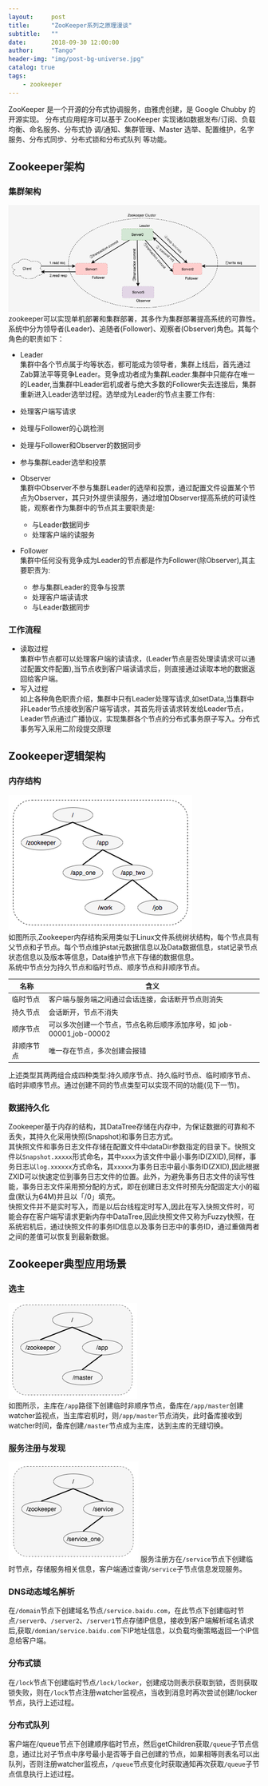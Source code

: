 ```yaml
---
layout:     post
title:      "ZooKeeper系列之原理漫谈"
subtitle:   ""
date:       2018-09-30 12:00:00
author:     "Tango"
header-img: "img/post-bg-universe.jpg"
catalog: true
tags:   
    - zookeeper
---
```

 ZooKeeper 是一个开源的分布式协调服务，由雅虎创建，是 Google Chubby 的开源实现。
分布式应用程序可以基于 ZooKeeper 实现诸如数据发布/订阅、负载均衡、命名服务、分布式协
调/通知、集群管理、Master 选举、配置维护，名字服务、分布式同步、分布式锁和分布式队列
等功能。

## Zookeeper架构

### 集群架构
![](/img/in-post/post-zookeeper-struct.png)
zookeeper可以实现单机部署和集群部署，其多作为集群部署提高系统的可靠性。
系统中分为领导者(Leader)、追随者(Follower)、观察者(Observer)角色。其每个角色的职责如下：  

- Leader  
  集群中各个节点属于均等状态，都可能成为领导者，集群上线后，首先通过Zab算法平等竞争Leader。竞争成功者成为集群Leader.集群中只能存在唯一的Leader,当集群中Leader宕机或者与绝大多数的Follower失去连接后，集群重新进入Leader选举过程。选举成为Leader的节点主要工作有:
 - 处理客户端写请求
 - 处理与Follower的心跳检测
 - 处理与Follower和Observer的数据同步
 - 参与集群Leader选举和投票
 
- Observer   
  集群中Observer不参与集群Leader的选举和投票，通过配置文件设置某个节点为Observer，其只对外提供读服务，通过增加Observer提高系统的可读性能，观察者作为集群中的节点其主要职责是:
  - 与Leader数据同步
  - 处理客户端的读服务
- Follower  
  集群中任何没有竞争成为Leader的节点都是作为Follower(除Observer),其主要职责为:
  - 参与集群Leader的竞争与投票
  - 处理客户端读请求
  - 与Leader数据同步
### 工作流程
- 读取过程  
集群中节点都可以处理客户端的读请求，(Leader节点是否处理读请求可以通过配置文件配置),当节点收到客户端读请求后，则直接通过读取本地的数据返回给客户端。
- 写入过程  
如上各种角色职责介绍，集群中只有Leader处理写请求,如setData,当集群中非Leader节点接收到客户端写请求，其首先将该请求转发给Leader节点，Leader节点通过广播协议，实现集群各个节点的分布式事务原子写入。分布式事务写入采用二阶段提交原理

## Zookeeper逻辑架构
### 内存结构
![](/img/in-post/post-inpost-zookeeper-logic-struct.png)  
如图所示,Zookeeper内存结构采用类似于Linux文件系统树状结构，每个节点具有父节点和子节点。每个节点维护stat元数据信息以及Data数据信息，stat记录节点状态信息以及版本等信息，Data维护节点下存储的数据信息。  
系统中节点分为持久节点和临时节点、顺序节点和非顺序节点。  

|名称|含义|  
|----|----|
|临时节点|客户端与服务端之间通过会话连接，会话断开节点则消失|
|持久节点|会话断开，节点不消失|
|顺序节点|可以多次创建一个节点，节点名称后顺序添加序号，如 job-00001,job-00002|
|非顺序节点|唯一存在节点，多次创建会报错|

上述类型其两两组合成四种类型:持久顺序节点、持久临时节点、临时顺序节点、临时非顺序节点。通过创建不同的节点类型可以实现不同的功能(见下一节)。

### 数据持久化  
Zookeeper基于内存的结构，其DataTree存储在内存中，为保证数据的可靠和不丢失，其持久化采用快照(Snapshot)和事务日志方式。  
其快照文件和事务日志文件存储在配置文件中dataDir参数指定的目录下。快照文件以`Snapshot.xxxxx`形式命名，其中`xxxx`为该文件中最小事务ID(ZXID),同样，事务日志以`log.xxxxxx`方式命名，其`xxxxx`为事务日志中最小事务ID(ZXID),因此根据ZXID可以快速定位到事务日志文件的位置。此外，为避免事务日志文件的读写性能，事务日志文件采用预分配的方式，即在创建日志文件时预先分配固定大小的磁盘(默认为64M)并且以「/0」填充。  
快照文件并不是实时写入，而是以后台线程定时写入,因此在写入快照文件时，可能会存在客户端写请求更新内存中DataTree,因此快照文件又称为Fuzzy快照，在系统宕机后，通过快照文件的事务ID信息以及事务日志中的事务ID，通过重做两者之间的差值可以恢复到最新数据。

## Zookeeper典型应用场景
### 选主
![](/img/in-post/post-in-post-choose-master.png)  
如图所示，主库在`/app`路径下创建临时非顺序节点，备库在`/app/master`创建watcher监视点，当主库宕机时，则`/app/master`节点消失，此时备库接收到watcher时间，备库创建`/master`节点成为主库，达到主库的无缝切换。  
### 服务注册与发现
![](/img/in-post/post-zookeeper-find-service.png)
服务注册方在`/service`节点下创建临时节点，存储服务相关信息，客户端通过查询`/service`子节点信息发现服务。
### DNS动态域名解析
在`/domain`节点下创建域名节点`/service.baidu.com`，在此节点下创建临时节点`/server0`、`/server2`、`/server1`节点存储IP信息，接收到客户端解析域名请求后,获取`/domian/service.baidu.com`下IP地址信息，以负载均衡策略返回一个IP信息给客户端。

### 分布式锁
在`/lock`节点下创建临时节点`/lock/locker`，创建成功则表示获取到锁，否则获取锁失败，则在`/lock`节点注册watcher监视点，当收到消息时再次尝试创建/locker节点，执行上述过程。

### 分布式队列
客户端在/queue节点下创建顺序临时节点，然后getChildren获取`/queue`子节点信息，通过比对子节点中序号最小是否等于自己创建的节点，如果相等则表名可以出队列，否则注册watcher监视点，`/queue`节点变化时获取通知再次获取`/queue`子节点信息执行上述过程。




